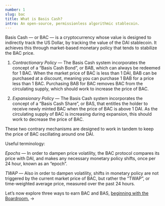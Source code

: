 ```yaml
---
number: 1
slug: bac
title: What is Basis Cash?
intro: An open-source, permissionless algorithmic stablecoin.
---
```


Basis Cash — or BAC — is a cryptocurrency whose value is designed to indirectly track the US Dollar, by tracking the value of the DAI stablecoin. It achieves this through market-based monetary policy that tends to stabilize the BAC price.

1. _Contractionary Policy_ — The Basis Cash system incorporates the concept of a “Basis Cash Bond”, or BAB, which can always be redeemed for 1 BAC. When the market price of BAC is less than 1 DAI, BAB can be purchased at a discount, meaning you can purchase 1 BAB for a price less than 1 BAC. Purchasing BAB for BAC removes BAC from the circulating supply, which should work to increase the price of BAC.

2. _Expansionary Policy_ — The Basis Cash system incorporates the concept of a “Basis Cash Share”, or BAS, that entitles the holder to receive newly minted BAC when the price of BAC is above 1 DAI. As the circulating supply of BAC is increasing during expansion, this should work to decrease the price of BAC.

These two contrary mechanisms are designed to work in tandem to keep the price of BAC oscillating around one DAI.

Useful terminology:

_Epochs_ — In order to dampen price volatility, the BAC protocol compares its price with DAI, and makes any necessary monetary policy shifts, once per 24 hour, known as an “epoch”.

_TWAP_ — Also in order to dampen volatility, shifts in monetary policy are not triggered by the current market price of BAC, but rather the “TWAP”, or time-weighted average price, measured over the past 24 hours.

Let’s now explore three ways to earn BAC and BAS, [beginning with the Boardroom.](/boardroom/) →
